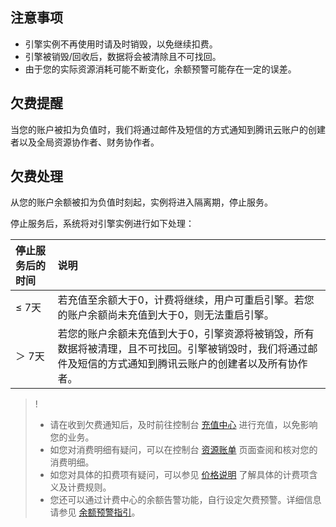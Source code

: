 ## 注意事项

- 引擎实例不再使用时请及时销毁，以免继续扣费。
- 引擎被销毁/回收后，数据将会被清除且不可找回。
- 由于您的实际资源消耗可能不断变化，余额预警可能存在一定的误差。

## 欠费提醒

当您的账户被扣为负值时，我们将通过邮件及短信的方式通知到腾讯云账户的创建者以及全局资源协作者、财务协作者。

## 欠费处理

从您的账户余额被扣为负值时刻起，实例将进入隔离期，停止服务。

停止服务后，系统将对引擎实例进行如下处理：

| 停止服务后的时间 | 说明                                                         |
| :--------------- | :----------------------------------------------------------- |
| ≤ 7天            | 若充值至余额大于0，计费将继续，用户可重启引擎。若您的账户余额尚未充值到大于0，则无法重启引擎。 |
| ＞ 7天           | 若您的账户余额未充值到大于0，引擎资源将被销毁，所有数据将被清理，且不可找回。引擎被销毁时，我们将通过邮件及短信的方式通知到腾讯云账户的创建者以及所有协作者。 |

> !
>
> - 请在收到欠费通知后，及时前往控制台 [充值中心](https://console.cloud.tencent.com/account/recharge) 进行充值，以免影响您的业务。
> - 如您对消费明细有疑问，可以在控制台 [资源账单](https://console.cloud.tencent.com/account/resources) 页面查阅和核对您的消费明细。
> - 如您对具体的扣费项有疑问，可以参见 [价格说明](https://cloud.tencent.com/document/product/1364/71396) 了解具体的计费项含义及计费规则。
> - 您还可以通过计费中心的余额告警功能，自行设定欠费预警。详细信息请参见 [余额预警指引](https://cloud.tencent.com/document/product/555/9942)。
